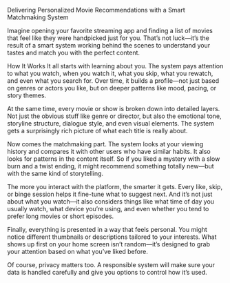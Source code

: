 Delivering Personalized Movie Recommendations with a Smart Matchmaking System

Imagine opening your favorite streaming app and finding a list of movies that feel like they were handpicked just for you. That’s not luck—it’s the result of a smart system working behind the scenes to understand your tastes and match you with the perfect content.

How It Works
It all starts with learning about you. The system pays attention to what you watch, when you watch it, what you skip, what you rewatch, and even what you search for. Over time, it builds a profile—not just based on genres or actors you like, but on deeper patterns like mood, pacing, or story themes.

At the same time, every movie or show is broken down into detailed layers. Not just the obvious stuff like genre or director, but also the emotional tone, storyline structure, dialogue style, and even visual elements. The system gets a surprisingly rich picture of what each title is really about.

Now comes the matchmaking part. The system looks at your viewing history and compares it with other users who have similar habits. It also looks for patterns in the content itself. So if you liked a mystery with a slow burn and a twist ending, it might recommend something totally new—but with the same kind of storytelling.

The more you interact with the platform, the smarter it gets. Every like, skip, or binge session helps it fine-tune what to suggest next. And it’s not just about what you watch—it also considers things like what time of day you usually watch, what device you’re using, and even whether you tend to prefer long movies or short episodes.

Finally, everything is presented in a way that feels personal. You might notice different thumbnails or descriptions tailored to your interests. What shows up first on your home screen isn’t random—it’s designed to grab your attention based on what you’ve liked before.

Of course, privacy matters too. A responsible system will make sure your data is handled carefully and give you options to control how it’s used.

